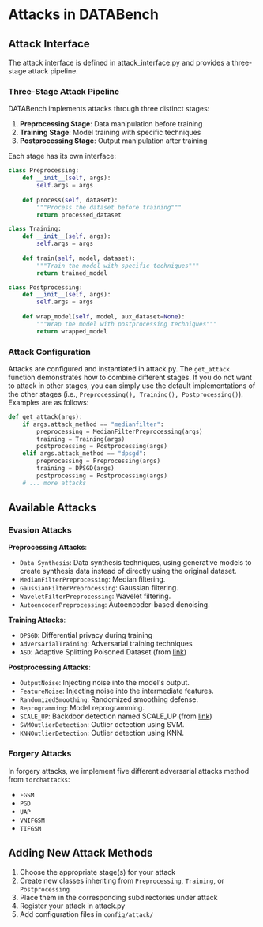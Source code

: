 # Attacks in DATABench

## Attack Interface

The attack interface is defined in attack_interface.py and provides a three-stage attack pipeline.

### Three-Stage Attack Pipeline

DATABench implements attacks through three distinct stages:

1. **Preprocessing Stage**: Data manipulation before training
2. **Training Stage**: Model training with specific techniques
3. **Postprocessing Stage**: Output manipulation after training

Each stage has its own interface:

```python
class Preprocessing:
    def __init__(self, args):
        self.args = args
    
    def process(self, dataset):
        """Process the dataset before training"""
        return processed_dataset

class Training:
    def __init__(self, args):
        self.args = args
    
    def train(self, model, dataset):
        """Train the model with specific techniques"""
        return trained_model

class Postprocessing:
    def __init__(self, args):
        self.args = args
    
    def wrap_model(self, model, aux_dataset=None):
        """Wrap the model with postprocessing techniques"""
        return wrapped_model
```

### Attack Configuration

Attacks are configured and instantiated in attack.py. The `get_attack` function demonstrates how to combine different stages. If you do not want to attack in other stages, you can simply use the default implementations of the other stages (i.e., `Preprocessing(), Training(), Postprocessing()`). Examples are as follows:

```python
def get_attack(args):
    if args.attack_method == "medianfilter":
        preprocessing = MedianFilterPreprocessing(args)
        training = Training(args)
        postprocessing = Postprocessing(args)
    elif args.attack_method == "dpsgd":
        preprocessing = Preprocessing(args)
        training = DPSGD(args)
        postprocessing = Postprocessing(args)
    # ... more attacks
```

## Available Attacks

### Evasion Attacks

**Preprocessing Attacks**:
- `Data Synthesis`: Data synthesis techniques, using generative models to create synthesis data instead of directly using the original dataset.
- `MedianFilterPreprocessing`: Median filtering.
- `GaussianFilterPreprocessing`: Gaussian filtering.
- `WaveletFilterPreprocessing`: Wavelet filtering.
- `AutoencoderPreprocessing`: Autoencoder-based denoising.

**Training Attacks**:
- `DPSGD`: Differential privacy during training
- `AdversarialTraining`: Adversarial training techniques
- `ASD`: Adaptive Splitting Poisoned Dataset (from [link](https://github.com/KuofengGao/ASD))

**Postprocessing Attacks**:
- `OutputNoise`: Injecting noise into the model's output.
- `FeatureNoise`: Injecting noise into the intermediate features.
- `RandomizedSmoothing`: Randomized smoothing defense.
- `Reprogramming`: Model reprogramming.
- `SCALE_UP`: Backdoor detection named SCALE_UP (from [link](https://github.com/JunfengGo/SCALE-UP))
- `SVMOutlierDetection`: Outlier detection using SVM.
- `KNNOutlierDetection`: Outlier detection using KNN.

### Forgery Attacks

In forgery attacks, we implement five different adversarial attacks method from `torchattacks`:
- `FGSM`
- `PGD`
- `UAP`
- `VNIFGSM`
- `TIFGSM`

## Adding New Attack Methods

1. Choose the appropriate stage(s) for your attack
2. Create new classes inheriting from `Preprocessing`, `Training`, or `Postprocessing`
3. Place them in the corresponding subdirectories under attack
4. Register your attack in attack.py
5. Add configuration files in `config/attack/`